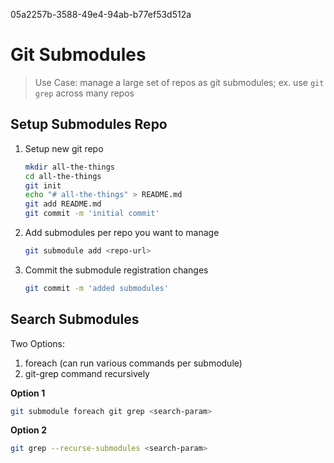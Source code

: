 05a2257b-3588-49e4-94ab-b77ef53d512a
# Git Submodules

> Use Case: manage a large set of repos as git submodules; ex. use `git grep`
across many repos

## Setup Submodules Repo

1. Setup new git repo

    ```bash
    mkdir all-the-things
    cd all-the-things
    git init
    echo "# all-the-things" > README.md
    git add README.md
    git commit -m 'initial commit'
    ```

2. Add submodules per repo you want to manage

    ```bash
    git submodule add <repo-url>
    ```

3. Commit the submodule registration changes

    ```bash
    git commit -m 'added submodules'
    ```


## Search Submodules

Two Options:
1. foreach (can run various commands per submodule)
2. git-grep command recursively

**Option 1**

```bash
git submodule foreach git grep <search-param>
```

**Option 2**

```bash
git grep --recurse-submodules <search-param>
```